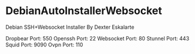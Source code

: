 # DebianAutoInstallerWebsocket
Debian SSH+Websocket Installer
By Dexter Eskalarte

Dropbear Port: 550
Openssh Port: 22
Websocket Port: 80
Stunnel Port: 443
Squid Port: 9090
Ovpn Port: 110
